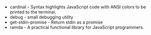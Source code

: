 * cardinal - Syntax highlights JavaScript code with ANSI colors to be printed to the terminal.
* debug - small debugging utility
* get-stdin-promise - Return stdin as a promise
* ramda - A practical functional library for JavaScript programmers.
